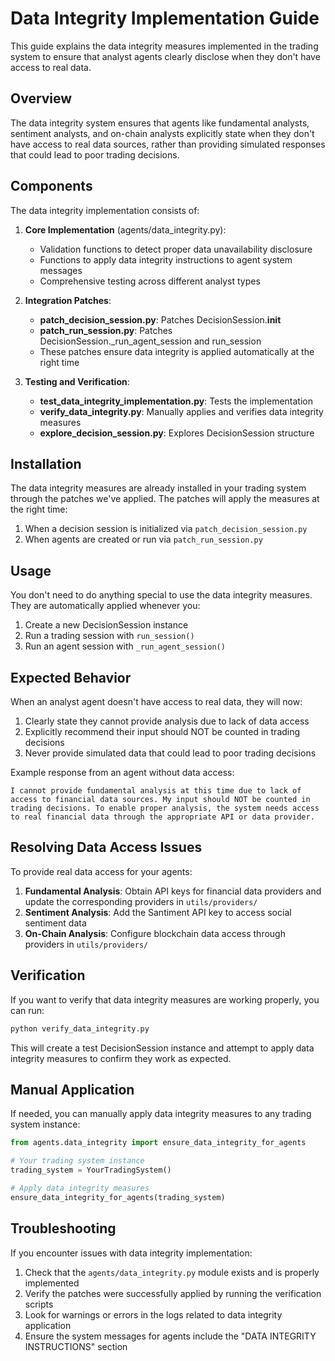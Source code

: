 # Data Integrity Implementation Guide

This guide explains the data integrity measures implemented in the trading system to ensure that analyst agents clearly disclose when they don't have access to real data.

## Overview

The data integrity system ensures that agents like fundamental analysts, sentiment analysts, and on-chain analysts explicitly state when they don't have access to real data sources, rather than providing simulated responses that could lead to poor trading decisions.

## Components

The data integrity implementation consists of:

1. **Core Implementation** (agents/data_integrity.py):
   - Validation functions to detect proper data unavailability disclosure
   - Functions to apply data integrity instructions to agent system messages
   - Comprehensive testing across different analyst types

2. **Integration Patches**:
   - **patch_decision_session.py**: Patches DecisionSession.__init__
   - **patch_run_session.py**: Patches DecisionSession._run_agent_session and run_session
   - These patches ensure data integrity is applied automatically at the right time

3. **Testing and Verification**:
   - **test_data_integrity_implementation.py**: Tests the implementation
   - **verify_data_integrity.py**: Manually applies and verifies data integrity measures
   - **explore_decision_session.py**: Explores DecisionSession structure

## Installation

The data integrity measures are already installed in your trading system through the patches we've applied. The patches will apply the measures at the right time:

1. When a decision session is initialized via `patch_decision_session.py`
2. When agents are created or run via `patch_run_session.py`

## Usage

You don't need to do anything special to use the data integrity measures. They are automatically applied whenever you:

1. Create a new DecisionSession instance
2. Run a trading session with `run_session()`
3. Run an agent session with `_run_agent_session()`

## Expected Behavior

When an analyst agent doesn't have access to real data, they will now:

1. Clearly state they cannot provide analysis due to lack of data access
2. Explicitly recommend their input should NOT be counted in trading decisions
3. Never provide simulated data that could lead to poor trading decisions

Example response from an agent without data access:
```
I cannot provide fundamental analysis at this time due to lack of access to financial data sources. My input should NOT be counted in trading decisions. To enable proper analysis, the system needs access to real financial data through the appropriate API or data provider.
```

## Resolving Data Access Issues

To provide real data access for your agents:

1. **Fundamental Analysis**: Obtain API keys for financial data providers and update the corresponding providers in `utils/providers/`
2. **Sentiment Analysis**: Add the Santiment API key to access social sentiment data
3. **On-Chain Analysis**: Configure blockchain data access through providers in `utils/providers/`

## Verification

If you want to verify that data integrity measures are working properly, you can run:

```bash
python verify_data_integrity.py
```

This will create a test DecisionSession instance and attempt to apply data integrity measures to confirm they work as expected.

## Manual Application

If needed, you can manually apply data integrity measures to any trading system instance:

```python
from agents.data_integrity import ensure_data_integrity_for_agents

# Your trading system instance
trading_system = YourTradingSystem()

# Apply data integrity measures
ensure_data_integrity_for_agents(trading_system)
```

## Troubleshooting

If you encounter issues with data integrity implementation:

1. Check that the `agents/data_integrity.py` module exists and is properly implemented
2. Verify the patches were successfully applied by running the verification scripts
3. Look for warnings or errors in the logs related to data integrity application
4. Ensure the system messages for agents include the "DATA INTEGRITY INSTRUCTIONS" section
